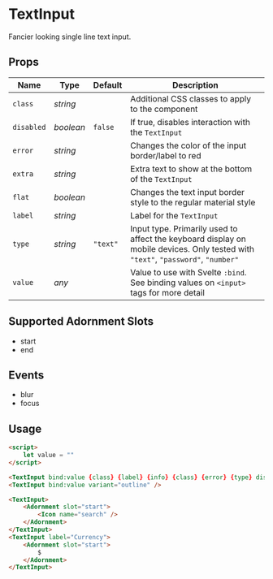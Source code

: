 # TextInput

Fancier looking single line text input.

## Props
| Name | Type | Default | Description |
| --- | --- | --- | --- |
| `class` | _string_ | | Additional CSS classes to apply to the component
| `disabled` | _boolean_ | `false` | If true, disables interaction with the `TextInput`
| `error` | _string_ | | Changes the color of the input border/label to red
| `extra` | _string_ | | Extra text to show at the bottom of the `TextInput`
| `flat` | _boolean_ | | Changes the text input border style to the regular material style
| `label` | _string_ | | Label for the `TextInput`
| `type` | _string_ | `"text"` | Input type. Primarily used to affect the keyboard display on mobile devices. Only tested with `"text"`, `"password"`, `"number"`
| `value` | _any_ | | Value to use with Svelte `:bind`. See binding values on `<input>` tags for more detail

## Supported Adornment Slots
- start
- end

## Events
- blur
- focus

## Usage
```html
<script>
    let value = ""
</script>

<TextInput bind:value {class} {label} {info} {class} {error} {type} disabled />
<TextInput bind:value variant="outline" />

<TextInput>
    <Adornment slot="start">
        <Icon name="search" />
    </Adornment>
</TextInput>
<TextInput label="Currency">
    <Adornment slot="start">
        $
    </Adornment>
</TextInput>
```
